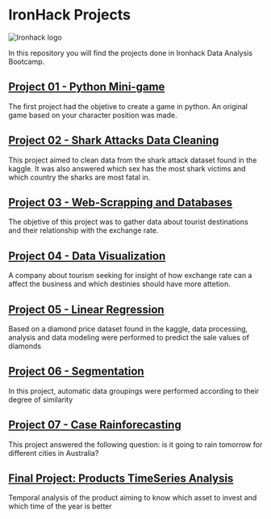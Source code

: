 
# IronHack Projects  

![Ironhack logo](ironhack_logo.png "Ironhack logo")


In this repository you will find the projects done in Ironhack Data Analysis Bootcamp. 

## [Project 01 - Python Mini-game](https://github.com/rafaelbazzanella/Projetos/tree/master/Projeto%2001%20-%20Python%20mini-game)
The first project had the objetive to create a game in python. An original game based on your character position was made. 


## [Project 02 - Shark Attacks Data Cleaning](https://github.com/rafaelbazzanella/Projetos/tree/master/Projeto%2002%20-%20Shark%20Attacks)
This project aimed to clean data from the shark attack dataset found in the kaggle. It was also answered which sex has the most shark victims and which country the sharks are most fatal in.


## [Project 03 - Web-Scrapping and Databases](https://github.com/rafaelbazzanella/Projetos/tree/master/Projeto%2003%20-%20Web-Scraping%20and%20Databases)
The objetive of this project was to gather data about tourist destinations and their relationship with the exchange rate. 


## [Project 04 - Data Visualization](https://github.com/rafaelbazzanella/Projetos/tree/master/Projeto%2004%20-%20Data%20Visualization%20Project)
A company about tourism seeking for insight of how exchange rate can a affect the business and which destinies should have more attetion.

## [Project 05 - Linear Regression](https://github.com/rafaelbazzanella/Projetos/tree/master/Project%2005%20-%20Linear%20Regression)
Based on a diamond price dataset found in the kaggle, data processing, analysis and data modeling were performed to predict the sale values ​​of diamonds

## [Project 06 - Segmentation](https://github.com/rafaelbazzanella/Projetos/tree/master/Projeto%2006%20-%20Segmentation)
In this project, automatic data groupings were performed according to their degree of similarity

## [Project 07 - Case Rainforecasting](https://github.com/rafaelbazzanella/Projetos/tree/master/Projeto%2007%20-%20Case-Itau-Rainforecasting)
This project answered the following question: is it going to rain tomorrow for different cities in Australia?

## [Final Project: Products TimeSeries Analysis](https://github.com/rafaelbazzanella/Projetos/tree/master/Projeto%20Final%20IronHack)
Temporal analysis of the product aiming to know which asset to invest and which time of the year is better





